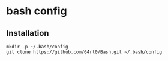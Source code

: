 # bash config

## Installation
```
mkdir -p ~/.bash/config
git clone https://github.com/64rl0/Bash.git ~/.bash/config
```
